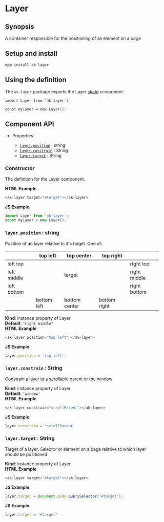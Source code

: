 # Layer

## Synopsis

A container responsible for the positioning of an element on a page

## Setup and install

```
npm install ak-layer
```

## Using the definition

The `ak-layer` package exports the Layer [skate](https://github.com/skatejs/skatejs) component:

```
import Layer from 'ak-layer';

const myLayer = new Layer();
```
## Component API

* Properties

    *  [`layer.position`](#Layer+position) : string
    *  [`layer.constrain`](#Layer+constrain) : String
    *  [`layer.target`](#Layer+target) : String

### Constructor
The definition for the Layer component.

**HTML Example**
```js
<ak-layer target="#target"></ak-layer>
```
**JS Example**
```js
import Layer from 'ak-layer';
const myLayer = new Layer();
```
### `layer.position` : string
Position of an layer relative to it's target. One of:

|             | top left    | top center    | top right    |              |
|-------------|-------------|---------------|--------------|--------------|
| left top    |             |               |              | right top    |
| left middle |             |    target     |              | right middle |
| left bottom |             |               |              | right bottom |
|             | bottom left | bottom center | bottom right |              |

**Kind**: instance property of Layer  
**Default**: `"right middle"`  
**HTML Example**
```js
<ak-layer position="top left"></ak-layer>
```
**JS Example**
```js
layer.position = 'top left';
```
### `layer.constrain` : String
Constrain a layer to a scrollable parent or the window

**Kind**: instance property of Layer  
**Default**: `'window'`  
**HTML Example**
```js
<ak-layer constrain="scrollParent"></ak-layer>
```
**JS Example**
```js
layer.constrain = 'scrollParent'
```
### `layer.target` : String
Target of a layer.
Selector or element on a page relative to which layer should be positioned

**Kind**: instance property of Layer  
**HTML Example**
```js
<ak-layer target="#target"></ak-layer>
```
**JS Example**
```js
layer.target = document.body.querySelector('#target');
```
**JS Example**
```js
layer.target = '#target'
```

